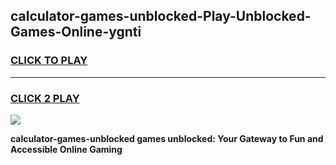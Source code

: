 
## calculator-games-unblocked-Play-Unblocked-Games-Online-ygnti
<h3>
<a href="https://premium76.site?title=calculator-games-unblocked&ref=24A">CLICK TO PLAY</a></h3>
<hr>

<h3>
<a href="https://premium76.site?title=calculator-games-unblocked&ref=24A">CLICK 2 PLAY</a>
  
</h3>

<a href="https://premium76.site?title=calculator-games-unblocked&ref=24A"><img src="https://clearcache.store/games.png"></a>


**calculator-games-unblocked games unblocked: Your Gateway to Fun and Accessible Online Gaming**
